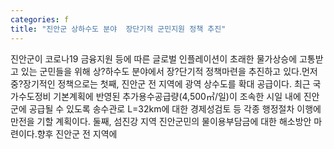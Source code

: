 ```yaml
---
categories: f
title: "진안군 상하수도 분야  장단기적 군민지원 정책 추진"
---
```

진안군이 코로나19 금융지원 등에 따른 글로벌 인플레이션이 초래한 물가상승에 고통받고 있는 군민들을 위해 상?하수도 분야에서 장?단기적 정책마련을 추진하고 있다.먼저 중?장기적인 정책으로는 첫째, 진안군 전 지역에 광역 상수도를 확대 공급이다. 최근 국가수도정비 기본계획에 반영된 추가용수공급량(4,500㎥/일)이 조속한 시일 내에 진안군에 공급될 수 있도록 송수관로 L=32km에 대한 경제성검토 등 각종 행정절차 이행에 만전을 기할 계획이다. 둘째, 섬진강 지역 진안군민의 물이용부담금에 대한 해소방안 마련이다.향후 진안군 전 지역에